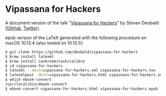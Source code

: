 # Vipassana for Hackers

A document version of the talk "[Vipassana for Hackers](https://www.youtube.com/watch?v=1BWYqHbF00c)" by Steven Deobald ([GitHub](https://github.com/deobald), [Twitter](https://twitter.com/deobald)).

epub version of the LaTeX generated with the following procedure on macOS 10.13.4 (also tested on 10.10.5):

```sh
$ git clone https://github.com/deobald/vipassana-for-hackers
$ brew install latexml
$ brew install caskroom/cask/calibre
$ cd vipassana-for-hackers
$ latexml --dest=vipassana-for-hackers.xml vipassana-for-hackers.tex
$ latexmlpost -dest=vipassana-for-hackers.html vipassana-for-hackers.xml
$ which ebook-convert
/usr/local/bin/ebook-convert
$ ebook-convert vipassana-for-hackers.html vipassana-for-hackers.epub --language en --output-profile=kindle --authors="Steven Deobald" --title="Vipassana for Hackers"
```
